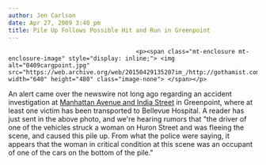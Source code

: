 ```yaml
---
author: Jen Carlson
date: Apr 27, 2009 3:40 pm
title: Pile Up Follows Possible Hit and Run in Greenpoint
---
```


	
										<p><span class="mt-enclosure mt-enclosure-image" style="display: inline;"> <img alt="0409cargpoint.jpg" src="https://web.archive.org/web/20150429135207im_/http://gothamist.com/attachments/arts_jen/0409cargpoint.jpg" width="640" height="480" class="image-none"> </span></p>

<p>An alert came over the newswire not long ago regarding an accident investigation at <a href="https://web.archive.org/web/20150429135207/http://maps.google.com/maps?hl=en&amp;ie=UTF8&amp;q=Manhattan+Avenue+and+India+Street+brooklyn&amp;ll=40.732836,-73.954618&amp;spn=0.008179,0.016973&amp;t=h&amp;z=16&amp;iwloc=A">Manhattan Avenue and India Street</a> in Greenpoint, where at least one victim has been transported to Bellevue Hospital. A reader has just sent in the above photo, and we&apos;re hearing rumors that &quot;the driver of one of the vehicles struck a woman on Huron Street and was fleeing the scene, and caused this pile up. From what the police were saying, it appears that the woman in critical condition at this scene was an occupant of one of the cars on the bottom of the pile.&quot;</p>					
										
									
				